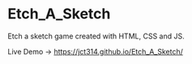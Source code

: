 # Etch_A_Sketch

Etch a sketch game created with HTML, CSS and JS.

Live Demo -> https://jct314.github.io/Etch_A_Sketch/
